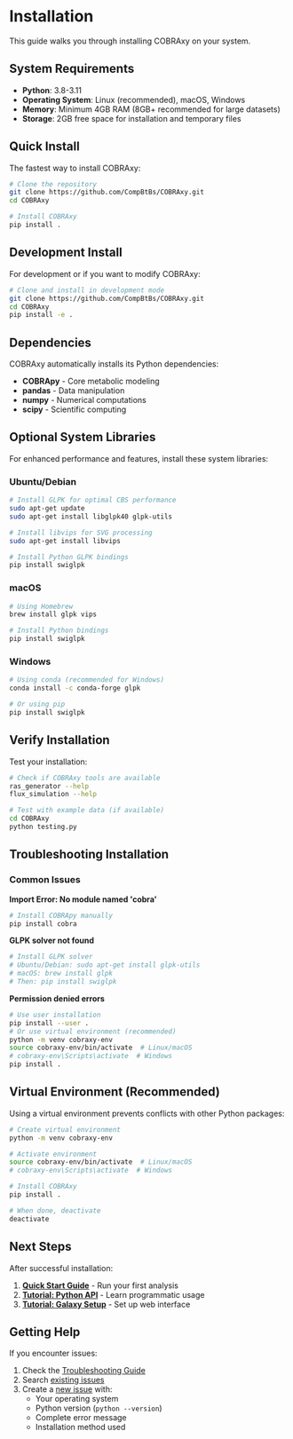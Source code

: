 # Installation

This guide walks you through installing COBRAxy on your system.

## System Requirements

- **Python**: 3.8-3.11
- **Operating System**: Linux (recommended), macOS, Windows
- **Memory**: Minimum 4GB RAM (8GB+ recommended for large datasets)
- **Storage**: 2GB free space for installation and temporary files

## Quick Install

The fastest way to install COBRAxy:

```bash
# Clone the repository
git clone https://github.com/CompBtBs/COBRAxy.git
cd COBRAxy

# Install COBRAxy
pip install .
```

## Development Install

For development or if you want to modify COBRAxy:

```bash
# Clone and install in development mode
git clone https://github.com/CompBtBs/COBRAxy.git
cd COBRAxy
pip install -e .
```

## Dependencies

COBRAxy automatically installs its Python dependencies:

- **COBRApy** - Core metabolic modeling
- **pandas** - Data manipulation
- **numpy** - Numerical computations
- **scipy** - Scientific computing

## Optional System Libraries

For enhanced performance and features, install these system libraries:

### Ubuntu/Debian

```bash
# Install GLPK for optimal CBS performance
sudo apt-get update
sudo apt-get install libglpk40 glpk-utils

# Install libvips for SVG processing
sudo apt-get install libvips

# Install Python GLPK bindings
pip install swiglpk
```

### macOS

```bash
# Using Homebrew
brew install glpk vips

# Install Python bindings
pip install swiglpk
```

### Windows

```bash
# Using conda (recommended for Windows)
conda install -c conda-forge glpk

# Or using pip
pip install swiglpk
```

## Verify Installation

Test your installation:

```bash
# Check if COBRAxy tools are available
ras_generator --help
flux_simulation --help

# Test with example data (if available)
cd COBRAxy
python testing.py
```

## Troubleshooting Installation

### Common Issues

**Import Error: No module named 'cobra'**
```bash
# Install COBRApy manually
pip install cobra
```

**GLPK solver not found**
```bash
# Install GLPK solver
# Ubuntu/Debian: sudo apt-get install glpk-utils
# macOS: brew install glpk
# Then: pip install swiglpk
```

**Permission denied errors**
```bash
# Use user installation
pip install --user .
# Or use virtual environment (recommended)
python -m venv cobraxy-env
source cobraxy-env/bin/activate  # Linux/macOS
# cobraxy-env\Scripts\activate  # Windows
pip install .
```

## Virtual Environment (Recommended)

Using a virtual environment prevents conflicts with other Python packages:

```bash
# Create virtual environment
python -m venv cobraxy-env

# Activate environment
source cobraxy-env/bin/activate  # Linux/macOS
# cobraxy-env\Scripts\activate  # Windows

# Install COBRAxy
pip install .

# When done, deactivate
deactivate
```

## Next Steps

After successful installation:

1. **[Quick Start Guide](quickstart.md)** - Run your first analysis
2. **[Tutorial: Python API](tutorials/python-api.md)** - Learn programmatic usage
3. **[Tutorial: Galaxy Setup](tutorials/galaxy-setup.md)** - Set up web interface

## Getting Help

If you encounter issues:

1. Check the [Troubleshooting Guide](troubleshooting.md)
2. Search [existing issues](https://github.com/CompBtBs/COBRAxy/issues)
3. Create a [new issue](https://github.com/CompBtBs/COBRAxy/issues/new) with:
   - Your operating system
   - Python version (`python --version`)
   - Complete error message
   - Installation method used